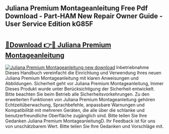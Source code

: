 ## Juliana Premium Montageanleitung Free Pdf Download - Part-HAM New Repair Owner Guide - User Service Edition kG85F

# <h2><a href="http://df8jy9.blite.top/?on=Juliana+Premium+Montageanleitung">🔗Download 👉🔴 Juliana Premium Montageanleitung</a></h2>

[![Juliana Premium Montageanleitung new download](https://i.imgur.com/lujVjoI.png)](http://df8jy9.blite.top/?on=Juliana+Premium+Montageanleitung)
Inbetriebnahme Dieses Handbuch vereinfacht die Einrichtung und Verwendung Ihres neuen Juliana Premium Montageanleitung mit klaren Anweisungen und Abbildungen. Sicherheit geht vor Juliana Premium Montageanleitung, Immer Dieses Produkt wurde unter Berücksichtigung der Sicherheit entwickelt. Bitte beachten Sie beim Betrieb alle Sicherheitsvorkehrungen. Zu den erweiterten Funktionen von Juliana Premium Montageanleitung gehören Echtzeitüberwachung, Sprachbefehle, anpassbare Warnungen und Kompatibilität mit mehreren Geräten, die alle über die schlanke und benutzerfreundliche Oberfläche zugänglich sind. Bitte teilen Sie Ihre Gedanken Juliana Premium MontageanleitungD. Ihr Feedback ist für uns von unschätzbarem Wert. Bitte teilen Sie Ihre Gedanken und Vorschläge mit.
